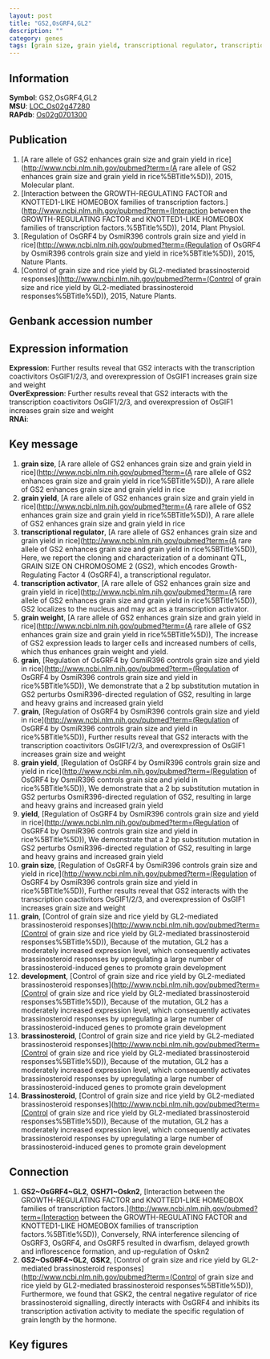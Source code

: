 ```yaml
---
layout: post
title: "GS2,OsGRF4,GL2"
description: ""
category: genes
tags: [grain size, grain yield, transcriptional regulator, transcription activator, grain weight, grain, yield, development, brassinosteroid, Brassinosteroid, Gene]
---
```


## Information
__Symbol__: GS2,OsGRF4,GL2  
__MSU__: [LOC_Os02g47280](http://rice.plantbiology.msu.edu/cgi-bin/ORF_infopage.cgi?orf=LOC_Os02g47280)  
__RAPdb__: [Os02g0701300](http://rapdb.dna.affrc.go.jp/viewer/gbrowse_details/irgsp1?name=Os02g0701300)  

## Publication
1. [A rare allele of GS2 enhances grain size and grain yield in rice](http://www.ncbi.nlm.nih.gov/pubmed?term=(A rare allele of GS2 enhances grain size and grain yield in rice%5BTitle%5D)), 2015, Molecular plant.
2. [Interaction between the GROWTH-REGULATING FACTOR and KNOTTED1-LIKE HOMEOBOX families of transcription factors.](http://www.ncbi.nlm.nih.gov/pubmed?term=(Interaction between the GROWTH-REGULATING FACTOR and KNOTTED1-LIKE HOMEOBOX families of transcription factors.%5BTitle%5D)), 2014, Plant Physiol.
3. [Regulation of OsGRF4 by OsmiR396 controls grain size and yield in rice](http://www.ncbi.nlm.nih.gov/pubmed?term=(Regulation of OsGRF4 by OsmiR396 controls grain size and yield in rice%5BTitle%5D)), 2015, Nature Plants.
4. [Control of grain size and rice yield by GL2-mediated brassinosteroid responses](http://www.ncbi.nlm.nih.gov/pubmed?term=(Control of grain size and rice yield by GL2-mediated brassinosteroid responses%5BTitle%5D)), 2015, Nature Plants.

## Genbank accession number

## Expression information
__Expression__: Further results reveal that GS2 interacts with the transcription coactivitors OsGIF1/2/3, and overexpression of OsGIF1 increases grain size and weight  
__OverExpression__: Further results reveal that GS2 interacts with the transcription coactivitors OsGIF1/2/3, and overexpression of OsGIF1 increases grain size and weight  
__RNAi__:  

## Key message
1. __grain size__, [A rare allele of GS2 enhances grain size and grain yield in rice](http://www.ncbi.nlm.nih.gov/pubmed?term=(A rare allele of GS2 enhances grain size and grain yield in rice%5BTitle%5D)), A rare allele of GS2 enhances grain size and grain yield in rice
2. __grain yield__, [A rare allele of GS2 enhances grain size and grain yield in rice](http://www.ncbi.nlm.nih.gov/pubmed?term=(A rare allele of GS2 enhances grain size and grain yield in rice%5BTitle%5D)), A rare allele of GS2 enhances grain size and grain yield in rice
3. __transcriptional regulator__, [A rare allele of GS2 enhances grain size and grain yield in rice](http://www.ncbi.nlm.nih.gov/pubmed?term=(A rare allele of GS2 enhances grain size and grain yield in rice%5BTitle%5D)), Here, we report the cloning and characterization of a dominant QTL, GRAIN SIZE ON CHROMOSOME 2 (GS2), which encodes Growth-Regulating Factor 4 (OsGRF4), a transcriptional regulator.
4. __transcription activator__, [A rare allele of GS2 enhances grain size and grain yield in rice](http://www.ncbi.nlm.nih.gov/pubmed?term=(A rare allele of GS2 enhances grain size and grain yield in rice%5BTitle%5D)), GS2 localizes to the nucleus and may act as a transcription activator.
5. __grain weight__, [A rare allele of GS2 enhances grain size and grain yield in rice](http://www.ncbi.nlm.nih.gov/pubmed?term=(A rare allele of GS2 enhances grain size and grain yield in rice%5BTitle%5D)), The increase of GS2 expression leads to larger cells and increased numbers of cells, which thus enhances grain weight and yield.
6. __grain__, [Regulation of OsGRF4 by OsmiR396 controls grain size and yield in rice](http://www.ncbi.nlm.nih.gov/pubmed?term=(Regulation of OsGRF4 by OsmiR396 controls grain size and yield in rice%5BTitle%5D)),  We demonstrate that a 2 bp substitution mutation in GS2 perturbs OsmiR396-directed regulation of GS2, resulting in large and heavy grains and increased grain yield
7. __grain__, [Regulation of OsGRF4 by OsmiR396 controls grain size and yield in rice](http://www.ncbi.nlm.nih.gov/pubmed?term=(Regulation of OsGRF4 by OsmiR396 controls grain size and yield in rice%5BTitle%5D)),  Further results reveal that GS2 interacts with the transcription coactivitors OsGIF1/2/3, and overexpression of OsGIF1 increases grain size and weight
8. __grain yield__, [Regulation of OsGRF4 by OsmiR396 controls grain size and yield in rice](http://www.ncbi.nlm.nih.gov/pubmed?term=(Regulation of OsGRF4 by OsmiR396 controls grain size and yield in rice%5BTitle%5D)),  We demonstrate that a 2 bp substitution mutation in GS2 perturbs OsmiR396-directed regulation of GS2, resulting in large and heavy grains and increased grain yield
9. __yield__, [Regulation of OsGRF4 by OsmiR396 controls grain size and yield in rice](http://www.ncbi.nlm.nih.gov/pubmed?term=(Regulation of OsGRF4 by OsmiR396 controls grain size and yield in rice%5BTitle%5D)),  We demonstrate that a 2 bp substitution mutation in GS2 perturbs OsmiR396-directed regulation of GS2, resulting in large and heavy grains and increased grain yield
10. __grain size__, [Regulation of OsGRF4 by OsmiR396 controls grain size and yield in rice](http://www.ncbi.nlm.nih.gov/pubmed?term=(Regulation of OsGRF4 by OsmiR396 controls grain size and yield in rice%5BTitle%5D)),  Further results reveal that GS2 interacts with the transcription coactivitors OsGIF1/2/3, and overexpression of OsGIF1 increases grain size and weight
11. __grain__, [Control of grain size and rice yield by GL2-mediated brassinosteroid responses](http://www.ncbi.nlm.nih.gov/pubmed?term=(Control of grain size and rice yield by GL2-mediated brassinosteroid responses%5BTitle%5D)),  Because of the mutation, GL2 has a moderately increased expression level, which consequently activates brassinosteroid responses by upregulating a large number of brassinosteroid-induced genes to promote grain development
12. __development__, [Control of grain size and rice yield by GL2-mediated brassinosteroid responses](http://www.ncbi.nlm.nih.gov/pubmed?term=(Control of grain size and rice yield by GL2-mediated brassinosteroid responses%5BTitle%5D)),  Because of the mutation, GL2 has a moderately increased expression level, which consequently activates brassinosteroid responses by upregulating a large number of brassinosteroid-induced genes to promote grain development
13. __brassinosteroid__, [Control of grain size and rice yield by GL2-mediated brassinosteroid responses](http://www.ncbi.nlm.nih.gov/pubmed?term=(Control of grain size and rice yield by GL2-mediated brassinosteroid responses%5BTitle%5D)),  Because of the mutation, GL2 has a moderately increased expression level, which consequently activates brassinosteroid responses by upregulating a large number of brassinosteroid-induced genes to promote grain development
14. __Brassinosteroid__, [Control of grain size and rice yield by GL2-mediated brassinosteroid responses](http://www.ncbi.nlm.nih.gov/pubmed?term=(Control of grain size and rice yield by GL2-mediated brassinosteroid responses%5BTitle%5D)),  Because of the mutation, GL2 has a moderately increased expression level, which consequently activates brassinosteroid responses by upregulating a large number of brassinosteroid-induced genes to promote grain development

## Connection
1. __GS2~OsGRF4~GL2__, __OSH71~Oskn2__, [Interaction between the GROWTH-REGULATING FACTOR and KNOTTED1-LIKE HOMEOBOX families of transcription factors.](http://www.ncbi.nlm.nih.gov/pubmed?term=(Interaction between the GROWTH-REGULATING FACTOR and KNOTTED1-LIKE HOMEOBOX families of transcription factors.%5BTitle%5D)),  Conversely, RNA interference silencing of OsGRF3, OsGRF4, and OsGRF5 resulted in dwarfism, delayed growth and inflorescence formation, and up-regulation of Oskn2
2. __GS2~OsGRF4~GL2__, __GSK2__, [Control of grain size and rice yield by GL2-mediated brassinosteroid responses](http://www.ncbi.nlm.nih.gov/pubmed?term=(Control of grain size and rice yield by GL2-mediated brassinosteroid responses%5BTitle%5D)), Furthermore, we found that GSK2, the central negative regulator of rice brassinosteroid signalling, directly interacts with OsGRF4 and inhibits its transcription activation activity to mediate the specific regulation of grain length by the hormone.

## Key figures


